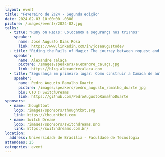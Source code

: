 ```yaml
---
layout: event
title: "Fevereiro de 2024 - Segunda edição"
date: 2024-02-03 10:00:00 -0300
picture: /images/events/2024-02.jpg
talks:
  - title: "Ruby on Rails: Colocando a segurança nos trilhos"
    speaker:
      name: José Augusto Dias Rosa
      link: https://www.linkedin.com/in/joseaugustodev
  - title: "Riding the Rails of Magic: The journey between request and response"
    speaker:
      name: Alexandre Calaça
      picture: /images/speakers/alexandre_calaça.jpg
      link: https://blog.alexandrecalaca.com
  - title: "Segurança em primeiro lugar: Como construir a Camada de autorização para sua aplicação Rails"
    speaker:
      name: Pedro Augusto Ramalho Duarte
      picture: /images/speakers/pedro_augusto_ramalho_duarte.jpg
      bio: CTO @ SwitchDreams
      link: https://github.com/PedroAugustoRamalhoDuarte
sponsors:
  - name: thoughtbot
    logo: /images/sponsors/thoughtbot.svg
    link: https://thoughtbot.com
  - name: Switch Dreams
    logo: /images/sponsors/switchdreams.png
    link: https://switchdreams.com.br/
location:
  address: Universidade de Brasília - Faculdade de Tecnologia
attendees: 25
categories: event
---
```

